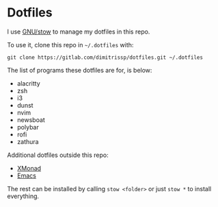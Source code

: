 # Dotfiles

I use [GNU/stow](https://www.gnu.org/software/stow/) to manage my dotfiles in this repo.

To use it, clone this repo in `~/.dotfiles` with:

```console
git clone https://gitlab.com/dimitrissp/dotfiles.git ~/.dotfiles
```

The list of programs these dotfiles are for, is below:

* alacritty
* zsh
* i3
* dunst
* nvim
* newsboat
* polybar
* rofi
* zathura

Additional dotfiles outside this repo:

* [XMonad](https://gitlab.com/dimitrissp/xmonad-configuration)
* [Emacs](https://gitlab.com/dimitrissp/emacs-configuration)

The rest can be installed by calling `stow <folder>` or just `stow *` to install everything.
